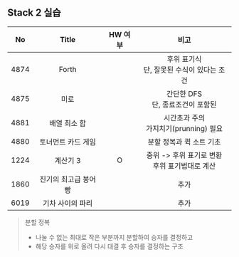 ## Stack 2 실습

|  No  |        Title         | HW 여부 |                        비고                        |
| :--: | :------------------: | :-----: | :------------------------------------------------: |
| 4874 |        Forth         |         |   후위 표기식<br />단, 잘못된 수식이 있다는 조건   |
| 4875 |         미로         |         |       간단한 DFS<br />단, 종료조건이 포함된        |
| 4881 |     배열 최소 합     |         |     시간초과 주의<br />가지치기(prunning) 필요     |
| 4880 |  토너먼트 카드 게임  |         |              분할 정복과 퀵 소트 기초              |
| 1224 |       계산기 3       |    O    | 중위 -> 후위 표기로 변환<br />후위 표기법대로 계산 |
| 1860 | 진기의 최고급 붕어빵 |         |                        추가                        |
| 6019 |   기차 사이의 파리   |         |                        추가                        |

> 분할 정복
>
> - 나눌 수 없는 최대로 작은 부분까지 분할하여 승자를 결정하고 
> - 해당 승자를 위로 올려 다시 대결 후 승자를 결정하는 구조

